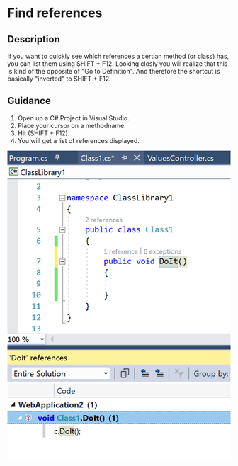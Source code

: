
# Find references 

## Description
If you want to quickly see which references a certian method (or class) has, you can list them using SHIFT + F12. Looking closly you will realize that this is kind of the opposite of "Go to Definition". And therefore the shortcut is basically "inverted" to SHIFT + F12.

## Guidance

1. Open up a C# Project in Visual Studio.
2. Place your cursor on a methodname.
3. Hit (SHIFT + F12).
4. You will get a list of references displayed.

![List of references](../FindReferences/images/ref.png)
